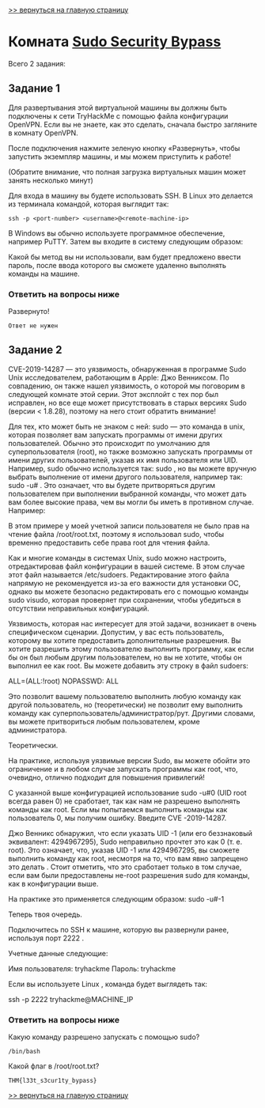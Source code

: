 [>> вернуться на главную страницу](https://github.com/BEPb/tryhackme/blob/master/README.md)

# Комната [Sudo Security Bypass](https://tryhackme.com/r/room/sudovulnsbypass) 

Всего 2 задания:
## Задание 1
Для развертывания этой виртуальной машины вы должны быть подключены к сети TryHackMe с помощью файла конфигурации 
OpenVPN. Если вы не знаете, как это сделать, сначала быстро загляните в комнату OpenVPN. 

После подключения нажмите зеленую кнопку «Развернуть», чтобы запустить экземпляр машины, и мы можем приступить к работе!

(Обратите внимание, что полная загрузка виртуальных машин может занять несколько минут)

Для входа в машину вы будете использовать SSH. В Linux это делается из терминала командой, которая выглядит так:
```commandline
ssh -p <port-number> <username>@<remote-machine-ip>
```

В Windows вы обычно используете программное обеспечение, например  PuTTY. Затем вы входите в систему следующим образом:



Какой бы метод вы ни использовали, вам будет предложено ввести пароль, после ввода которого вы сможете удаленно 
выполнять команды на машине. 

### Ответить на вопросы ниже
Развернуто!
```commandline
Ответ не нужен
```

## Задание 2
CVE-2019-14287 — это уязвимость, обнаруженная в программе Sudo Unix исследователем, работающим в Apple: Джо Венниксом. По совпадению, он также нашел уязвимость, о которой мы поговорим в следующей комнате этой серии. Этот эксплойт с тех пор был исправлен, но все еще может присутствовать в старых версиях Sudo (версии < 1.8.28), поэтому на него стоит обратить внимание!

Для тех, кто может быть не знаком с ней: sudo — это команда в unix, которая позволяет вам запускать программы от имени других пользователей. Обычно это происходит по умолчанию для суперпользователя (root), но также возможно запускать программы от имени других пользователей, указав их имя пользователя или UID. Например, sudo обычно используется так:  sudo <command>, но вы можете вручную выбрать выполнение от имени другого пользователя, например так:  sudo -u#<id> <command>. Это означает, что вы будете притворяться другим пользователем при выполнении выбранной команды, что может дать вам более высокие права, чем вы могли бы иметь в противном случае. Например:



В этом примере у моей учетной записи пользователя не было прав на чтение файла  /root/root.txt, поэтому я использовал sudo, чтобы временно предоставить себе права root для чтения файла.

Как и многие команды в системах Unix, sudo можно настроить, отредактировав файл конфигурации в вашей системе. В этом случае этот файл называется  /etc/sudoers. Редактирование этого файла напрямую не рекомендуется из-за его важности для установки ОС, однако вы можете безопасно редактировать его с помощью команды  sudo visudo, которая проверяет при сохранении, чтобы убедиться в отсутствии неправильных конфигураций.

Уязвимость, которая нас интересует для этой задачи, возникает в очень специфическом сценарии. Допустим, у вас есть пользователь, которому вы хотите предоставить дополнительные разрешения. Вы хотите разрешить этому пользователю выполнить программу, как если бы он был любым другим пользователем, но вы  не  хотите, чтобы он выполнил ее как root. Вы можете добавить эту строку в файл sudoers:

<user> ALL=(ALL:!root) NOPASSWD: ALL

Это позволит вашему пользователю выполнить любую команду как другой пользователь, но (теоретически) не позволит ему выполнить команду как суперпользователь/администратор/рут. Другими словами, вы можете притвориться любым пользователем, кроме администратора.

Теоретически.

На практике, используя уязвимые версии Sudo, вы можете обойти это ограничение и в любом случае запускать программы как root, что, очевидно, отлично подходит для повышения привилегий!

С указанной выше конфигурацией использование  sudo -u#0 <command> (UID root всегда равен 0) не сработает, так как нам не разрешено выполнять команды как root. Если мы попытаемся выполнить команды как пользователь 0, мы получим ошибку. Введите  CVE -2019-14287.

Джо Венникс обнаружил, что если указать UID -1 (или его беззнаковый эквивалент: 4294967295), Sudo неправильно прочтет это как 0 (т. е. root). Это означает, что, указав UID -1 или 4294967295, вы сможете выполнить команду как root,  несмотря на то, что вам явно запрещено это делать . Стоит отметить, что это  сработает только  в том случае, если вам были предоставлены не-root разрешения sudo для команды, как в конфигурации выше.

На практике это применяется следующим образом: sudo -u#-1 <command>



Теперь твоя очередь.

Подключитесь по SSH к машине, которую вы развернули ранее, используя порт 2222 .

Учетные данные следующие:

Имя пользователя:  tryhackme
Пароль:  tryhackme

Если вы используете Linux , команда будет выглядеть так:

ssh -p 2222 tryhackme@MACHINE_IP

### Ответить на вопросы ниже
Какую команду разрешено запускать с помощью sudo?


```commandline
/bin/bash
```
Какой флаг в /root/root.txt?
```commandline
THM{l33t_s3cur1ty_bypass}
```

[>> вернуться на главную страницу](https://github.com/BEPb/tryhackme/blob/master/README.md)
